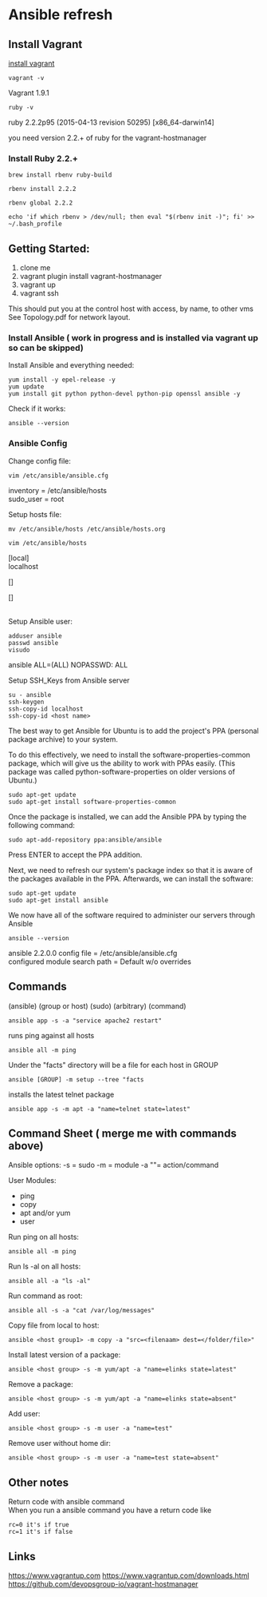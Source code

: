 # Ansible refresh

## Install Vagrant

[install vagrant](https://www.vagrantup.com/downloads.html)

    vagrant -v
Vagrant 1.9.1

    ruby -v
ruby 2.2.2p95 (2015-04-13 revision 50295) [x86_64-darwin14]

you need version 2.2.+ of ruby for the vagrant-hostmanager

### Install Ruby 2.2.+

    brew install rbenv ruby-build

    rbenv install 2.2.2

    rbenv global 2.2.2

    echo 'if which rbenv > /dev/null; then eval "$(rbenv init -)"; fi' >> ~/.bash_profile

## Getting Started:
 1. clone me
 2. vagrant plugin install vagrant-hostmanager  
 3. vagrant up  
 4. vagrant ssh 

 This should put you at the control host
 with access, by name, to other vms
 See Topology.pdf for network layout.

### Install Ansible ( work in progress and is installed via vagrant up so can be skipped)  

Install Ansible and everything needed:

    yum install -y epel-release -y
    yum update
    yum install git python python-devel python-pip openssl ansible -y

Check if it works:

    ansible --version

### Ansible Config

Change config file:  

    vim /etc/ansible/ansible.cfg  

inventory = /etc/ansible/hosts  
sudo_user = root  

Setup hosts file:  

    mv /etc/ansible/hosts /etc/ansible/hosts.org  

    vim /etc/ansible/hosts  

[local]  
localhost  

[<host group>]  
<ip or fqdn of host>  

[<host group>]  
<ip or fqdn of host>  
<ip or fqdn of host>  

Setup Ansible user:  

    adduser ansible  
    passwd ansible  
    visudo  

ansible ALL=(ALL) NOPASSWD: ALL  
<repeat on the other ansible hosts>  

Setup SSH_Keys from Ansible server  

    su - ansible  
    ssh-keygen  
    ssh-copy-id localhost  
    ssh-copy-id <host name>  

The best way to get Ansible for Ubuntu is to add the project's PPA (personal package archive) to your system.

To do this effectively, we need to install the software-properties-common package, which will give us the ability to work with PPAs easily. (This package was called python-software-properties on older versions of Ubuntu.)

    sudo apt-get update
    sudo apt-get install software-properties-common

Once the package is installed, we can add the Ansible PPA by typing the following command:

    sudo apt-add-repository ppa:ansible/ansible

Press ENTER to accept the PPA addition.

Next, we need to refresh our system's package index so that it is aware of the packages available in the PPA. Afterwards, we can install the software:

    sudo apt-get update
    sudo apt-get install ansible

We now have all of the software required to administer our servers through Ansible

    ansible --version
ansible 2.2.0.0
  config file = /etc/ansible/ansible.cfg  
  configured module search path = Default w/o overrides

## Commands

(ansible) (group or host) (sudo) (arbitrary) (command)

    ansible app -s -a "service apache2 restart"

runs ping against all hosts

    ansible all -m ping

Under the "facts" directory will be a file for each host in GROUP

    ansible [GROUP] -m setup --tree "facts

installs the latest telnet package

    ansible app -s -m apt -a "name=telnet state=latest"

## Command Sheet ( merge me with commands above)

Ansible options:
-s = sudo
-m = module
-a "<command>"= action/command

User Modules:
- ping
- copy
- apt and/or yum
- user

Run ping on all hosts:

    ansible all -m ping

Run ls -al on all hosts:

    ansible all -a "ls -al"

Run command as root:

    ansible all -s -a "cat /var/log/messages"

Copy file from local to host:

    ansible <host group1> -m copy -a "src=<filenaam> dest=</folder/file>"

Install latest version of a package:

    ansible <host group> -s -m yum/apt -a "name=elinks state=latest"

Remove a package:

    ansible <host group> -s -m yum/apt -a "name=elinks state=absent"

Add user:  

    ansible <host group> -s -m user -a "name=test"

Remove user without home dir:  

    ansible <host group> -s -m user -a "name=test state=absent"

## Other notes

Return code with ansible command  
When you run a ansible command you have a return code like

    rc=0 it's if true
    rc=1 it's if false

## Links

https://www.vagrantup.com
https://www.vagrantup.com/downloads.html
https://github.com/devopsgroup-io/vagrant-hostmanager
